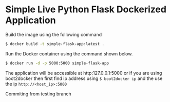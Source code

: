 # Simple Live Python Flask Dockerized Application #

Build the image using the following command

```bash
$ docker build -t simple-flask-app:latest .
```

Run the Docker container using the command shown below.

```bash
$ docker run -d -p 5000:5000 simple-flask-app
```

The application will be accessible at http:127.0.0.1:5000 or if you are using boot2docker then first find ip address using `$ boot2docker ip` and the use the ip `http://<host_ip>:5000`

Commiting from testing branch
